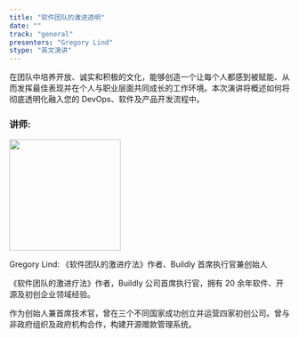 ```yaml
---
title: "软件团队的激进透明"
date: ""
track: "general"
presenters: "Gregory Lind"
stype: "英文演讲"
---
```


在团队中培养开放、诚实和积极的文化，能够创造一个让每个人都感到被赋能、从而发挥最佳表现并在个人与职业层面共同成长的工作环境。本次演讲将概述如何将彻底透明化融入您的 DevOps、软件及产品开发流程中。

### 讲师:

<img src="https://sessionize.com/image/a2ff-400o400o1-s5BFvtTz2tqV3PWZFaWQJo.png" width="200" /><br/>

Gregory Lind: 《软件团队的激进疗法》作者、Buildly 首席执行官兼创始人

《软件团队的激进疗法》作者，Buildly 公司首席执行官，拥有 20 余年软件、开源及初创企业领域经验。

作为创始人兼首席技术官，曾在三个不同国家成功创立并运营四家初创公司。曾与非政府组织及政府机构合作，构建开源赠款管理系统。